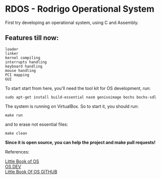 # RDOS - Rodrigo Operational System

First try developing an operational system, using C and Assembly.


## Features till now:
```
loader
linker
kernel compiling
interrupts handling
keyboard handling
mouse handling
PCI mapping
GUI
```

To start start from here, you'll need the tool kit for OS development, run:
```
sudo apt-get install build-essential nasm genisoimage bochs bochs-sdl
```

The system is running on VirtualBox.
So to start it, you should run:
```
make run
```
and to erase not essential files:
```
make clean
```






**Since it is open source, you can help the project and make pull requests!**


References:

[Little Book of OS](https://littleosbook.github.io/)    
[OS DEV](https://wiki.osdev.org/Beginner_Mistakes)  
[Little Book Of OS  GITHUB](https://littleosbook.github.io/#virtual-machine)
